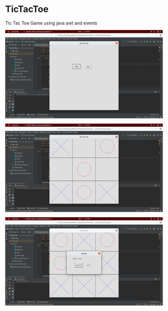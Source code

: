 # TicTacToe
Tic Tac Toe Game using java awt and events

![](Images/Screenshot%20from%202020-03-01%2013-14-54.png)

![](Images/Screenshot%20from%202020-03-01%2013-15-53.png)

![](Images/Screenshot%20from%202020-03-01%2013-15-30.png)
